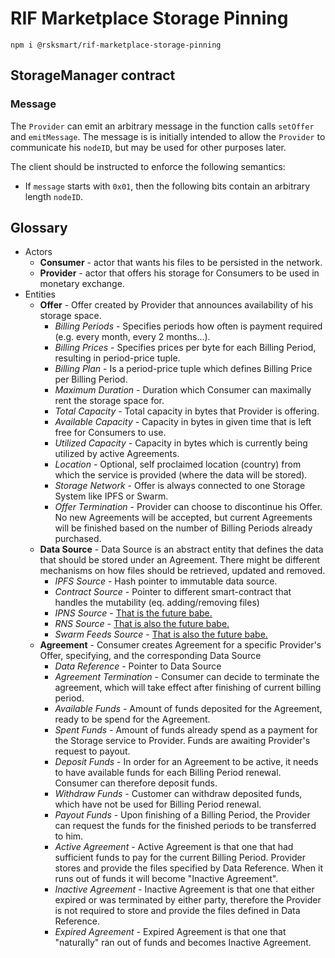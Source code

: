 # RIF Marketplace Storage Pinning

```
npm i @rsksmart/rif-marketplace-storage-pinning
```

## StorageManager contract

### Message
The `Provider` can emit an arbitrary message in the function calls `setOffer` and `emitMessage`. 
The message is is initially intended to allow the `Provider` to communicate his `nodeID`, but may be used for other purposes later.

The client should be instructed to enforce the following semantics:
- If `message` starts with `0x01`, then the following bits contain an arbitrary length `nodeID`.

## Glossary

 - Actors
    - **Consumer** - actor that wants his files to be persisted in the network.
    - **Provider** - actor that offers his storage for Consumers to be used in monetary exchange.
 - Entities
    - **Offer** - Offer created by Provider that announces availability of his storage space.
      - *Billing Periods* - Specifies periods how often is payment required (e.g. every month, every 2 months...).
      - *Billing Prices* - Specifies prices per byte for each Billing Period, resulting in period-price tuple.
      - *Billing Plan* - Is a period-price tuple which defines Billing Price per Billing Period.
      - *Maximum Duration* - Duration which Consumer can maximally rent the storage space for. 
      - *Total Capacity* - Total capacity in bytes that Provider is offering.
      - *Available Capacity* - Capacity in bytes in given time that is left free for Consumers to use.
      - *Utilized Capacity* - Capacity in bytes which is currently being utilized by active Agreements.
      - *Location* - Optional, self proclaimed location (country) from which the service is provided (where the data will be stored).
      - *Storage Network* - Offer is always connected to one Storage System like IPFS or Swarm.
      - *Offer Termination* - Provider can choose to discontinue his Offer. No new Agreements will be accepted, but current Agreements will be finished based on the number of Billing Periods already purchased.
    - **Data Source** - Data Source is an abstract entity that defines the data that should be stored under an Agreement. There might be different mechanisms on how files should be retrieved, updated and removed.
      - *IPFS Source* - Hash pointer to immutable data source.
      - *Contract Source* - Pointer to different smart-contract that handles the mutability (eq. adding/removing files) 
      - *IPNS Source* - [That is the future babe.](https://gph.is/1FD4aQ0)
      - *RNS Source* - [That is also the future babe.](https://gph.is/1FD4aQ0)
      - *Swarm Feeds Source* - [That is also the future babe.](https://gph.is/1FD4aQ0)
    - **Agreement** - Consumer creates Agreement for a specific Provider's Offer, specifying, and the corresponding Data Source
      - *Data Reference* - Pointer to Data Source
      - *Agreement Termination* - Consumer can decide to terminate the agreement, which will take effect after finishing of current billing period.
      - *Available Funds* - Amount of funds deposited for the Agreement, ready to be spend for the Agreement.
      - *Spent Funds* - Amount of funds already spend as a payment for the Storage service to Provider. Funds are awaiting Provider's request to payout.
      - *Deposit Funds* - In order for an Agreement to be active, it needs to have available funds for each Billing Period renewal. Consumer can therefore deposit funds.
      - *Withdraw Funds* - Customer can withdraw deposited funds, which have not be used for Billing Period renewal.
      - *Payout Funds* - Upon finishing of a Billing Period, the Provider can request the funds for the finished periods to be transferred to him. 
      - *Active Agreement* - Active Agreement is that one that had sufficient funds to pay for the current Billing Period. Provider stores and provide the files specified by Data Reference. When it runs out of funds it will become "Inactive Agreement".
      - *Inactive Agreement* - Inactive Agreement is that one that either expired or was terminated by either party, therefore the Provider is not required to store and provide the files defined in Data Reference.
      - *Expired Agreement* - Expired Agreement is that one that "naturally" ran out of funds and becomes Inactive Agreement.
